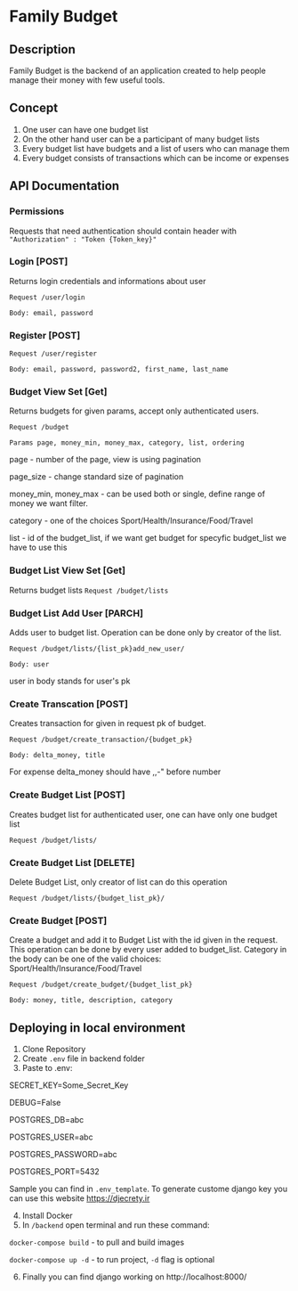 # Family Budget

## Description
Family Budget is the backend of an application created to help people manage their money with few useful tools.

## Concept 
1. One user can have one budget list
2. On the other hand user can be a participant of many budget lists
3. Every budget list have budgets and a list of users who can manage them
4. Every budget consists of transactions which can be income or expenses

## API Documentation

### Permissions
Requests that need authentication should contain header with
`"Authorization" : "Token {Token_key}"`


### Login [POST]
Returns login credentials and informations about user

`Request /user/login`

`Body: email, password`

### Register [POST]

`Request /user/register`

`Body: email, password, password2, first_name, last_name`

### Budget View Set [Get]
Returns budgets for given params, accept only authenticated users.

`Request /budget`

`Params page, money_min, money_max, category, list, ordering`

page - number of the page, view is using pagination

page_size - change standard size of pagination

money_min, money_max - can be used both or single, define range of money we want filter.

category - one of the choices Sport/Health/Insurance/Food/Travel

list - id of the budget_list, if we want get budget for specyfic budget_list we have to use this

### Budget List View Set [Get]
Returns budget lists
`Request /budget/lists`

### Budget List Add User [PARCH]
Adds user to budget list. Operation can be done only by creator of the list.

`Request /budget/lists/{list_pk}add_new_user/`

`Body: user` 

user in body stands for user's pk

### Create Transcation [POST]
Creates transaction for given in request pk of budget. 

`Request /budget/create_transaction/{budget_pk}`

`Body: delta_money, title`

For expense delta_money should have ,,-" before number

### Create Budget List [POST]
Creates budget list for authenticated user, one can have only one budget list

`Request /budget/lists/`

### Create Budget List [DELETE]
Delete Budget List, only creator of list can do this operation

`Request /budget/lists/{budget_list_pk}/`

### Create Budget [POST]
Create a budget and add it to Budget List with the id given in the request. This operation can be done by every user added to budget_list.
Category in the body can be one of the valid choices: Sport/Health/Insurance/Food/Travel

`Request /budget/create_budget/{budget_list_pk}`

`Body: money, title, description, category`

## Deploying in local environment
1. Clone Repository
2. Create `.env` file in backend folder
3. Paste to .env: 

SECRET_KEY=Some_Secret_Key 

DEBUG=False 

POSTGRES_DB=abc

POSTGRES_USER=abc

POSTGRES_PASSWORD=abc

POSTGRES_PORT=5432

Sample you can find in `.env_template`. To generate custome django key you can use this website <a>https://djecrety.ir</a>

4. Install Docker
5. In `/backend` open terminal and run these command:

`docker-compose build` - to pull and build images

`docker-compose up -d` - to run project, `-d` flag is optional

6. Finally you can find django working on <a>http://localhost:8000/</a>



